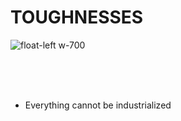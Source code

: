 # TOUGHNESSES

![float-left w-700](./assets/images/craftsmen-3094035_1280.jpg)

<br/><br/><br/>
* Everything cannot be industrialized


